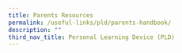```yaml
---
title: Parents Resources
permalink: /useful-links/pld/parents-handbook/
description: ""
third_nav_title: Personal Learning Device (PLD)
---
```

